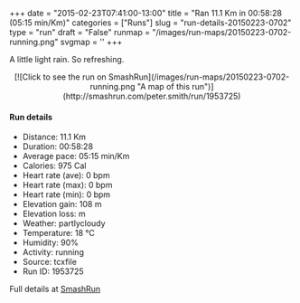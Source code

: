 +++
date = "2015-02-23T07:41:00-13:00"
title = "Ran 11.1 Km in 00:58:28 (05:15 min/Km)"
categories = ["Runs"]
slug = "run-details-20150223-0702"
type = "run"
draft = "False"
runmap = "/images/run-maps/20150223-0702-running.png"
svgmap = '<polyline points="0 46, 1 45, 1 43, 3 42, 4 43, 5 42, 8 42, 9 41, 10 41, 28 45, 32 47, 40 49, 59 51, 62 52, 70 58, 74 60, 78 60, 82 59, 90 57, 93 56, 100 57, 99 57, 93 56, 92 56, 90 57, 82 60, 76 60, 70 58, 63 53, 62 52, 58 50, 47 50, 42 50, 31 47, 29 45, 28 45, 26 44, 11 41, 9 41, 9 42, 3 42, 2 43, 1 45">'
+++

A little light rain. So refreshing. 



<!--more-->

<center>
[![Click to see the run on SmashRun](/images/run-maps/20150223-0702-running.png "A map of this run")](http://smashrun.com/peter.smith/run/1953725)
</center>

#### Run details

* Distance: 11.1 Km
* Duration: 00:58:28
* Average pace: 05:15 min/Km
* Calories: 975 Cal
* Heart rate (ave): 0 bpm
* Heart rate (max): 0 bpm
* Heart rate (min): 0 bpm
* Elevation gain: 108 m
* Elevation loss:  m
* Weather: partlycloudy
* Temperature: 18 &deg;C
* Humidity: 90%
* Activity: running
* Source: tcxfile
* Run ID: 1953725

Full details at [SmashRun](http://smashrun.com/peter.smith/run/1953725)